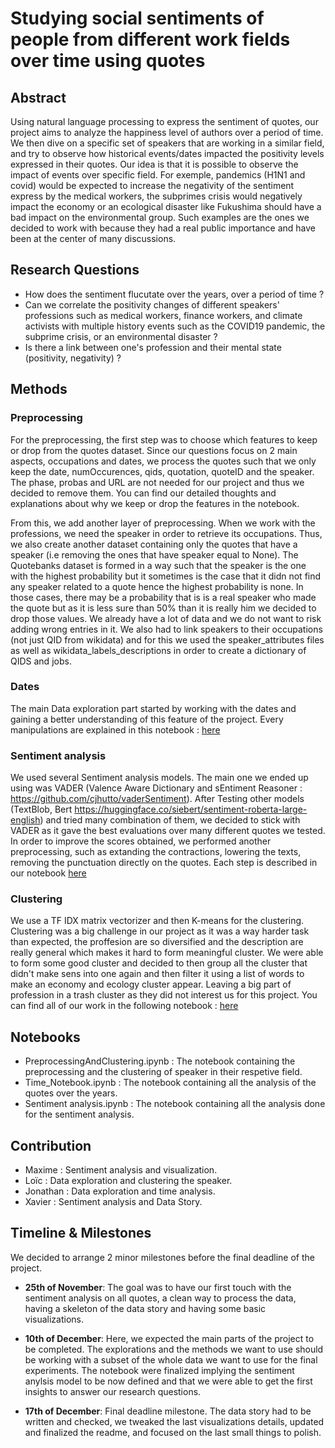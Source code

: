 

# Studying social sentiments of people from different work fields over time using quotes

  

## Abstract

Using natural language processing to express the sentiment of quotes, our project aims to analyze the happiness level of authors over a period of time. We then dive on a specific set of speakers that are working in a similar field, and try to observe how historical events/dates impacted the positivity levels expressed in their quotes. Our idea is that it is possible to observe the impact of events over specific field. For exemple, pandemics (H1N1 and covid) would be expected to increase the negativity of the sentiment express by the medical workers, the subprimes crisis would negatively impact the economy or an ecological disaster like Fukushima should have a bad impact on the environmental group. Such examples are the ones we decided  to work with because they had a real public importance and have been at the center of many discussions.
  
## Research Questions

- How does the sentiment flucutate over the years, over a period of time ?
- Can we correlate the positivity changes of different speakers' professions such as medical workers, finance workers, and climate activists with multiple history events such as the COVID19 pandemic, the subprime crisis, or an environmental disaster ?
- Is there a link between one's profession and their mental state (positivity, negativity) ?

## Methods

### Preprocessing
For the preprocessing, the first step was to choose which features to keep or drop from the quotes dataset.
Since our questions focus on 2 main aspects, occupations and dates, we process the quotes such that we only keep the date, numOccurences, qids, quotation, quoteID and the speaker.
The phase, probas and URL are not needed for our project and thus we decided to remove them.
You can find our detailed thoughts and explanations about why we keep or drop the features in the notebook.

From this, we add another layer of preprocessing. When we work with the professions, we need the speaker in order to retrieve its occupations. Thus, we also create another dataset containing only the quotes that have a speaker (i.e removing the ones that have speaker equal to None). The Quotebanks dataset is formed in a way such that the speaker is the one with the highest probability but it sometimes is the case that it didn not find any speaker related to a quote hence the highest probability is none. In those cases, there may be a probability that is is a real speaker who made the quote but as it is less sure than 50% than it is really him we decided to drop those values. We already have a lot of data and we do not want to risk adding wrong entries in it.
We also had to link speakers to their occupations (not just QID from wikidata) and for this we used the speaker_attributes files as well as wikidata_labels_descriptions in order to create a dictionary of QIDS and jobs.

### Dates
The main Data exploration part started by working with the dates and gaining a better understanding of this feature of the project. Every manipulations are explained in this notebook : [here](./Time_Notebook.ipynb)

### Sentiment analysis
We used several Sentiment analysis models. The main one we ended up using was VADER (Valence Aware Dictionary and sEntiment Reasoner : https://github.com/cjhutto/vaderSentiment). After Testing other models (TextBlob, Bert https://huggingface.co/siebert/sentiment-roberta-large-english) and tried many combination of them, we decided to stick with VADER as it gave the best evaluations over many different quotes we tested. In order to improve the scores obtained, we performed another preprocessing, such as extanding the contractions, lowering the texts, removing the punctuation directly on the quotes. Each step is described in our notebook [here](./Sentiment_analysis.ipynb)

### Clustering
We use a TF IDX matrix vectorizer and then K-means for the clustering. Clustering was a big challenge in our project as it was a way harder task than expected, the proffesion are so diversified and the description are really general which makes it hard to form meaningful cluster. We were able to form some good cluster and decided to then group all the cluster that didn't make sens into one again and then filter it using a list of words to make an economy and ecology cluster appear. Leaving a big part of profession in a trash cluster as they did not interest us for this project.
You can find all of our work in the following notebook : [here](./PreprocessingAndClustering.ipynb)

## Notebooks
- PreprocessingAndClustering.ipynb : The notebook containing the preprocessing and the clustering of speaker in their respetive field.
- Time_Notebook.ipynb : The notebook containing all the analysis of the quotes over the years.
- Sentiment analysis.ipynb : The notebook containing all the analysis done for the sentiment analysis.

## Contribution
- Maxime : Sentiment analysis and visualization.
- Loïc : Data exploration and clustering the speaker.
- Jonathan : Data exploration and time analysis.
- Xavier : Sentiment analysis and Data Story.
  
## Timeline & Milestones

We decided to arrange 2 minor milestones before the final deadline of the project.

- **25th of November**: The goal was to have our first touch with the sentiment analysis on all quotes, a clean way to process the data, having a skeleton of the data story and having some basic visualizations.

- **10th of December**: Here, we expected the main parts of the project to be completed. The explorations and the methods we want to use should be working with a subset of the whole data we want to use for the final experiments. The notebook were finalized implying the sentiment anylsis model to be now defined and that we were able to get the first insights to answer our research questions.

- **17th of December**: Final deadline milestone. The data story had to be written and checked, we tweaked the last visualizations details, updated and finalized the readme, and focused on the last small things to polish.
